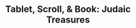 ---
title: "Tablet, Scroll, & Book: Judaic Treasures"
description: " Since the Maccabean era, Jewish texts were often targets of destruction, especially during the Middle Ages when Christian authorities censored and burned them. Notably, in 1242, 24 cartloads of rabbinic manuscripts were burned in Paris. This pattern continued through the Holocaust, when Jewish libraries were decimated. Despite these losses, some manuscripts and early printed works (incunabula) survived, underscoring the importance of preserving Judaic heritage."
date: ""
hero:
  title: "Tablet, Scroll, & Book"
  tagline: "Judaic Treasures"
  image:
    file: "../../../assets/PennLibrariesOnlineExhibits _ PennLibraries/oldest-haggadah.jpg"
    alt: "Tablet, Scroll, & Book"
slug: "tablet-scroll"
tableOfContents:
  minHeadingLevel: 2
  maxHeadingLevel: 4
template: doc
---